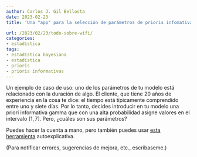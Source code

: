```yaml
---
author: Carlos J. Gil Bellosta
date: 2023-02-23
title: 'Una "app" para la selección de parámetros de prioris infomativas'

url: /2023/02/23/todo-sobre-wifi/
categories:
- estadística
tags:
- estadística bayesiana
- estadística
- prioris
- prioris informativas
---
```


Un ejemplo de caso de uso: uno de los parámetros de tu modelo está relacionado con la duración de algo. El cliente, que tiene 20 años de experiencia en la cosa te dice: el tiempo está típicamente comprendido entre uno y siete días. Por lo tanto, decides introducir en tu modelo una priori informativa gamma que con una alta probabilidad asigne valores en el intervalo $[1, 7]$. Pero, ¿cuáles son sus parámetros?

Puedes hacer la cuenta a mano, pero también puedes usar
[esta herramienta](http://priors.datanalytics.com/)
autoexplicativa.

(Para notificar errores, sugerencias de mejora, etc., escríbaseme.)